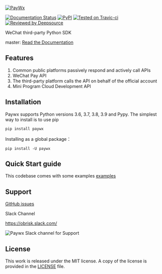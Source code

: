 
[![PayWx](https://obrisk.oss-cn-hangzhou.aliyuncs.com/media/images/Paywx-logo.png)](https://obrisk.cn/projects/paywx/)


[![Documentation Status](https://obrisk.cn/projects/paywx/)](https://obrisk.cn/projects/paywx/)
[![PyPI](https://dist.paywx.svg)](https://pypi.org/project/paywx)
[![Tested on Travic-ci](https://api.travis-ci.org/badges/badgerbadgerbadger.svg?branch=master&status=passed)](https://travis-ci.org)
[![Reviewed by Deepsource](https://static.deepsource.io/dashboard/images/logo.svg)](https://deepsource.io)

WeChat third-party Python SDK

master: [Read the Documentation ](https://obrisk.cn/projects/paywx/)


## Features


1. Common public platforms passively respond and actively call APIs
2. WeChat Pay API
3. The third-party platform calls the API on behalf of the official account
4. Mini Program Cloud Development API


## Installation

Paywx supports Python versions 3.6, 3.7, 3.8, 3.9 and Pypy. The simplest way to install is to use pip


```bash
pip install paywx
```

Installing as a global package：

    pip install -U paywx


## Quick Start guide

This codebase comes with some examples [examples](examples/)


## Support

[GitHub issues](https://github.com/obrisk/paywx/issues)

Slack Channel

https://obrisk.slack.com/

![Paywx Slack channel for Support](https://cdn-icons-png.flaticon.com/512/2111/2111615.png)


## License

This work is released under the MIT license. A copy of the license is provided in the [LICENSE](./LICENSE) file.
